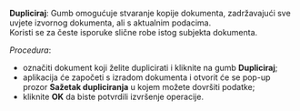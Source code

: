 **Dupliciraj**: Gumb omogućuje stvaranje kopije dokumenta, zadržavajući sve uvjete izvornog dokumenta, ali s aktualnim podacima.  
Koristi se za česte isporuke slične robe istog subjekta dokumenta.

*Procedura*:  
- označiti dokument koji želite duplicirati i kliknite na gumb **Dupliciraj**;  
- aplikacija će započeti s izradom dokumenta i otvorit će se pop-up prozor **Sažetak dupliciranja** u kojem možete dovršiti podatke;    
- kliknite **OK** da biste potvrdili izvršenje operacije.